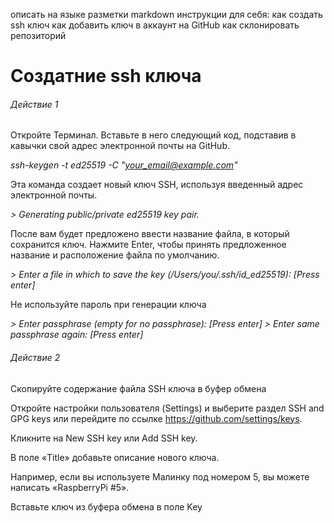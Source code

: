 описать на языке разметки markdown инструкции для себя:
как создать ssh ключ
как добавить ключ в аккаунт на GitHub
как склонировать репозиторий
# Создатние ssh ключа #

###### Действие 1 ######

Откройте Терминал. Вставьте в него следующий код, подставив в кавычки свой адрес электронной почты на GitHub.

*ssh-keygen -t ed25519 -C "your_email@example.com"*

Эта команда создает новый ключ SSH, используя введенный адрес электронной почты.

*> Generating public/private ed25519 key pair.*

После вам будет предложено ввести название файла, в который сохранится ключ. 
Нажмите Enter, чтобы принять предложенное название и
расположение файла по умолчанию.

*> Enter a file in which to save the key (/Users/you/.ssh/id_ed25519): [Press enter]*

Не используйте пароль при генерации ключа

*> Enter passphrase (empty for no passphrase): [Press enter]*
*> Enter same passphrase again: [Press enter]*

###### Действие 2 ######

Скопируйте содержание файла SSH ключа в буфер обмена

Откройте настройки пользователя (Settings) и выберите раздел SSH and GPG keys или перейдите по ссылке https://github.com/settings/keys.

Кликните на New SSH key или Add SSH key.

В поле «Title» добавьте описание нового ключа.

Например, если вы используете Малинку под номером 5, вы можете написать
«RaspberryPi #5».

Вставьте ключ из буфера обмена в поле Key